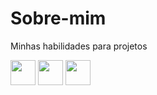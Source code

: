 # Sobre-mim
Minhas habilidades para projetos
 
 <img src="https://cdn.jsdelivr.net/gh/devicons/devicon/icons/python/python-original.svg" width="40" />


 <img src="https://cdn.jsdelivr.net/gh/devicons/devicon/icons/github/github-original.svg" width="40" />

<img src="https://img.icons8.com/color/48/microsoft-sql-server.png" width="40"/>
